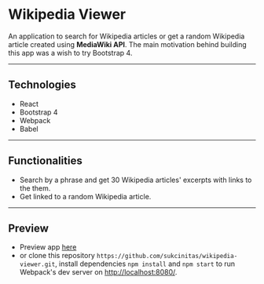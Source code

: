 # Wikipedia Viewer
An application to search for Wikipedia articles or get a random Wikipedia article created using **MediaWiki API**. The main motivation behind building this app was a wish to try Bootstrap 4.

----
## Technologies
- React
- Bootstrap 4
- Webpack
- Babel

----
## Functionalities
- Search by a phrase and get 30 Wikipedia articles' excerpts with links to the them.
- Get linked to a random Wikipedia article.

----
## Preview
- Preview app [here](https://codepen.io/pieno_usas/full/ExabqYB) 
- or clone this repository `https://github.com/sukcinitas/wikipedia-viewer.git`, install dependencies `npm install` and `npm start` to run Webpack's dev server on [http://localhost:8080/](http://localhost:8080/).
